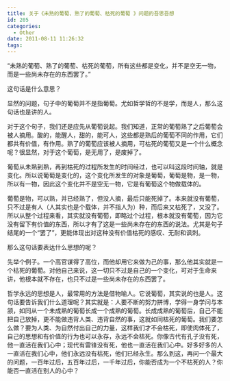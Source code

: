 ```yaml
---
title: 关于《未熟的葡萄、熟了的葡萄、枯死的葡萄 》问题的吾思吾想
id: 205
categories:
  - Other
date: 2011-08-11 11:26:32
tags:
---
```


“未熟的葡萄、熟了的葡萄、枯死的葡萄，所有这些都是变化，并不是空无一物，而是一些尚未存在的东西罢了。”

这句话是什么意思？

显然的问题，句子中的葡萄并不是指葡萄。尤如哲学哲的不是学，而是人，那么这句话也是讲的人。

对于这个句子，我们还是应先从葡萄说起。我们知道，正常的葡萄熟了之后葡萄会被人摘用。酸的，能醒人，甜的，能可人，这些都是熟后的葡萄不同的作用，它们都共有价值，有作用。熟了的葡萄应该被人摘用，可枯死的葡萄又是一个什么概念呢？很显然，对于这个葡萄，是无用了，是废掉了。

<!--more-->

葡萄从未熟到熟，再到枯死的过程所发生的时间经过，也可以叫这段时间轴，就是变化。所以说葡萄是变化的，这个变化所发生的对象是葡萄，葡萄是物，是一物，所以有一物，因此这个变化并不是空无一物，它是有葡萄这个物做载体的。

葡萄是物，可以熟，并已经熟了，但没人摘，最后只能死掉了。本来就没有葡萄，只不过是有人（人其实也是个载体，并不指人为）种，而后来又枯死了，又没了。所以从整个过程来看，其实就没有葡萄，即略过个过程，根本就没有葡萄，因为它没有留下有价值的东西，所以才有了这是一些尚未存在的东西的说法。尤其是句子结尾的一个“罢了”，更能体现出对这种没有价值枯死的感叹、无耐和讽刺。

那么这句话要表达什么思想的呢？

先举个例子。一个高官谋得了高位，而他却用它来做为己的事，那么他其实就是一个枯死的葡萄。对他自己来说，这一切只不过是自己的一个变化，可对于生命来讲，他根本就不存在，也只不过是一些尚未存在的东西罢了。

哲学永远的思想是人，最常用的方法是借物喻人。它说葡萄，其实说的也是人。这句话要告诉我们什么道理呢？其实就是：人要不断的努力拼博，学得一身学问与本颔，如同从一个未成熟的葡萄长成一个成熟的葡萄。长成成熟的葡萄后，自己不能把自己放掉，更不能做违背人类、违背自然的事，这就如同枯死的葡萄。我们要怎么做？要为人类、为自然付出自己的力量，这样我们才不会枯死，即使肉体死了，自己的思想和有价值的行为也可以永存，永远不会枯死。你像古代有孔子没有死，他一直活在我们心中；现代有雷锋没有死，他也一直活在我们心中。好多好多的人一直活在我们心中，他们永远没有枯死，他们已经永生。那么到这，再问一个最大的问题，一百年过后，五百年过后，一千年过后，你能否成为一个不枯死的人？你能否一直活在别人的心中？
